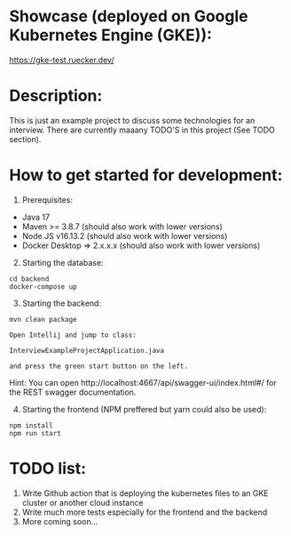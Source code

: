 Showcase (deployed on Google Kubernetes Engine (GKE)):
===

https://gke-test.ruecker.dev/

Description:
===

This is just an example project to discuss some technologies for an interview.
There are currently maaany TODO'S in this project (See TODO section).

How to get started for development:
===

1. Prerequisites:
 - Java 17
 - Maven >= 3.8.7 (should also work with lower versions)
 - Node.JS v16.13.2 (should also work with lower versions)
 - Docker Desktop => 2.x.x.x (should also work with lower versions)


2. Starting the database:

```shell
cd backend
docker-compose up
```

3. Starting the backend:

```
mvn clean package
```
```
Open Intellij and jump to class: 

InterviewExampleProjectApplication.java 

and press the green start button on the left.
```

Hint: You can open http://localhost:4667/api/swagger-ui/index.html#/ for the REST swagger documentation.

4. Starting the frontend (NPM preffered but yarn could also be used):

```
npm install
npm run start
```


TODO list:
===
1. Write Github action that is deploying the kubernetes files to an GKE cluster or another cloud instance
2. Write much more tests especially for the frontend and the backend
3. More coming soon...